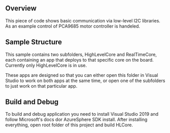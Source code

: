 ﻿## Overview
This piece of code shows basic communication via low-level I2C libraries. As an example control of PCA9685 motor controller is handeled.

## Sample Structure
This sample contains two subfolders, HighLevelCore and RealTimeCore, each containing an app that deploys to that specific core on the board. Currently only HighLevelCore is in use.

These apps are designed so that you can either open this folder in Visual Studio to work on both apps at the same time,
or open one of the subfolders to just work on that particular app.

## Build and Debug
To build and debug application you need to install Visual Studio 2019 and follow Microsoft's docs dor AzureSphere SDK install.
After installing everything, open root folder of this project and build HLCore.
